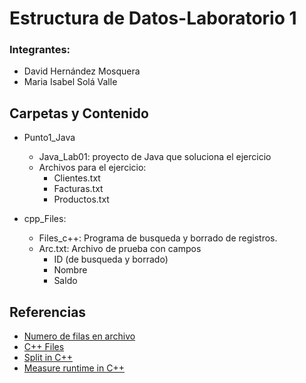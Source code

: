 # Estructura de Datos-Laboratorio 1
### Integrantes:
 - David Hernández Mosquera 
 - Maria Isabel Solá Valle 

 ## Carpetas y Contenido
 - Punto1_Java
   - Java_Lab01: proyecto de Java que soluciona el ejercicio
   - Archivos para el ejercicio:
     - Clientes.txt
     - Facturas.txt
     - Productos.txt


 - cpp_Files: 
    - Files_c++: Programa de  busqueda y borrado de registros.
    - Arc.txt: Archivo de prueba con campos
        - ID (de busqueda y borrado)
        - Nombre
        - Saldo 

## Referencias
  - [Numero de filas en archivo](https://stackoverflow.com/questions/453018/number-of-lines-in-a-file-in-java)
  - [C++ Files](https://www.w3schools.com/cpp/cpp_files.asp)
  - [Split in C++](https://www.geeksforgeeks.org/how-to-split-a-string-in-cc-python-and-java/)
  - [Measure runtime in C++](https://www.geeksforgeeks.org/measure-execution-time-with-high-precision-in-c-c/)



